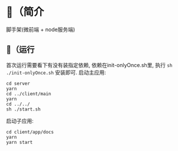 # 🍧（简介

脚手架(微前端 + node服务端)

## 🍧（运行

首次运行需要看下有没有装指定依赖, 依赖在init-onlyOnce.sh里, 执行 `sh ./init-onlyOnce.sh` 安装即可.
启动主应用:
```shell
cd server
yarn
cd ../client/main
yarn
cd ../../
sh ./start.sh
```
启动子应用:
```shell
cd client/app/docs
yarn
yarn start
```